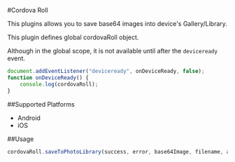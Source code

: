 #Cordova Roll

This plugins allows you to save base64 images into device's Gallery/Library.

This plugin defines global cordovaRoll object.

Although in the global scope, it is not available until after the `deviceready` event.

```javascript
document.addEventListener("deviceready", onDeviceReady, false);
function onDeviceReady() {
    console.log(cordovaRoll);
}
```

##Supported Platforms
* Android
* iOS

##Usage
```javascript
cordovaRoll.saveToPhotoLibrary(success, error, base64Image, filename, albumName);
```
